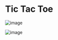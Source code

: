 <h1>Tic Tac Toe</h1>

![image](https://github.com/abhistark007/Tic-Tac-Toe/assets/58290134/079ac001-e45e-49fc-8652-58cb2c868110)


![image](https://github.com/abhistark007/Tic-Tac-Toe/assets/58290134/fbce2e3c-cc4d-4472-a19e-a24f8942cb6b)
